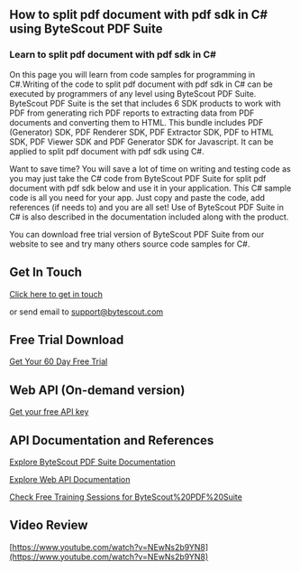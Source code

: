 ## How to split pdf document with pdf sdk in C# using ByteScout PDF Suite

### Learn to split pdf document with pdf sdk in C#

On this page you will learn from code samples for programming in C#.Writing of the code to split pdf document with pdf sdk in C# can be executed by programmers of any level using ByteScout PDF Suite. ByteScout PDF Suite is the set that includes 6 SDK products to work with PDF from generating rich PDF reports to extracting data from PDF documents and converting them to HTML. This bundle includes PDF (Generator) SDK, PDF Renderer SDK, PDF Extractor SDK, PDF to HTML SDK, PDF Viewer SDK and PDF Generator SDK for Javascript. It can be applied to split pdf document with pdf sdk using C#.

Want to save time? You will save a lot of time on writing and testing code as you may just take the C# code from ByteScout PDF Suite for split pdf document with pdf sdk below and use it in your application. This C# sample code is all you need for your app. Just copy and paste the code, add references (if needs to) and you are all set! Use of ByteScout PDF Suite in C# is also described in the documentation included along with the product.

You can download free trial version of ByteScout PDF Suite from our website to see and try many others source code samples for C#.

## Get In Touch

[Click here to get in touch](https://bytescout.zendesk.com/hc/en-us/requests/new?subject=ByteScout%20PDF%20Suite%20Question)

or send email to [support@bytescout.com](mailto:support@bytescout.com?subject=ByteScout%20PDF%20Suite%20Question) 

## Free Trial Download

[Get Your 60 Day Free Trial](https://bytescout.com/download/web-installer?utm_source=github-readme)

## Web API (On-demand version)

[Get your free API key](https://pdf.co/documentation/api?utm_source=github-readme)

## API Documentation and References

[Explore ByteScout PDF Suite Documentation](https://bytescout.com/documentation/index.html?utm_source=github-readme)

[Explore Web API Documentation](https://pdf.co/documentation/api?utm_source=github-readme)

[Check Free Training Sessions for ByteScout%20PDF%20Suite](https://academy.bytescout.com/)

## Video Review

[https://www.youtube.com/watch?v=NEwNs2b9YN8](https://www.youtube.com/watch?v=NEwNs2b9YN8)